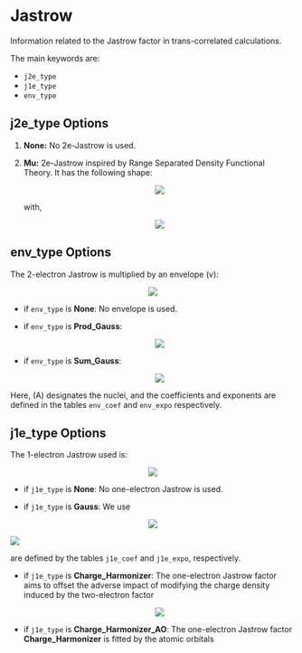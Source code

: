 # Jastrow

Information related to the Jastrow factor in trans-correlated calculations.

The main keywords are:
- `j2e_type`
- `j1e_type`
- `env_type`

## j2e_type Options

1. **None:** No 2e-Jastrow is used.

2. **Mu:** 2e-Jastrow inspired by Range Separated Density Functional Theory. It has the following shape:
   <p align="center">
      <img src="https://latex.codecogs.com/png.image?%5Cinline%20%5Clarge%20%5Cdpi%7B200%7D%5Cbg%7Bwhite%7D%5Ctau=%5Cfrac%7B1%7D%7B2%7D%5Csum_%7Bi,j%5Cneq%20i%7Du(%5Cmathbf%7Br%7D_i,%5Cmathbf%7Br%7D_j)">
   </p>
   with,
   <p align="center">
   <img src="https://latex.codecogs.com/png.image?%5Cinline%20%5Clarge%20%5Cdpi%7B200%7D%5Cbg%7Bwhite%7D%20u(%5Cmathbf%7Br%7D_1,%5Cmathbf%7Br%7D_2)=u(r_%7B12%7D)=%5Cfrac%7Br_%7B12%7D%7D%7B2%7D%5Cleft%5B1-%5Ctext%7Berf%7D(%5Cmu%20r_%7B12%7D)%5Cright%5D-%5Cfrac%7B%5Cexp%5B-(%5Cmu%20r_%7B12%7D)%5E2%5D%7D%7B2%5Csqrt%7B%5Cpi%7D%5Cmu%7D">
   </p>


## env_type Options

The 2-electron Jastrow is multiplied by an envelope \(v\):
<p align="center">
      <img src="https://latex.codecogs.com/png.image?%5Cinline%20%5Clarge%20%5Cdpi%7B200%7D%5Cbg%7Bwhite%7D%5Ctau=%5Cfrac%7B1%7D%7B2%7D%5Csum_%7Bi,j%5Cneq%20i%7Du(%5Cmathbf%7Br%7D_i,%5Cmathbf%7Br%7D_j)%5C,v(%5Cmathbf%7Br%7D_i)%5C,v(%5Cmathbf%7Br%7D_j)">
</p>

- if `env_type` is **None**: No envelope is used.

- if `env_type` is **Prod_Gauss**:
  <p align="center">
     <img src="https://latex.codecogs.com/png.image?%5Cinline%20%5Clarge%20%5Cdpi%7B200%7D%5Cbg%7Bwhite%7D%20v(%5Cmathbf%7Br%7D)=%5Cprod_%7BA%7D%5Cleft(1-e%5E%7B-%5Calpha_A(%5Cmathbf%7Br%7D-%5Cmathbf%7BR%7D_A)%5E2%7D%5Cright)">
   </p>

- if `env_type` is **Sum_Gauss**:
  <p align="center">
     <img src="https://latex.codecogs.com/png.image?%5Cinline%20%5Clarge%20%5Cdpi%7B200%7D%5Cbg%7Bwhite%7D%20v(%5Cmathbf%7Br%7D)=1-%5Csum_%7BA%7Dc_A%20e%5E%7B-%5Calpha_A(%5Cmathbf%7Br%7D-%5Cmathbf%7BR%7D_A)%5E2%7D">
  </p>

Here, \(A\) designates the nuclei, and the coefficients and exponents are defined in the tables `env_coef` and `env_expo` respectively.


## j1e_type Options

The 1-electron Jastrow used is:
<p align="center">
   <img src="https://latex.codecogs.com/png.image?%5Cinline%20%5Clarge%20%5Cdpi%7B200%7D%5Cbg%7Bwhite%7D%5Ctau=%5Csum_i%20u_%7B1e%7D(%5Cmathbf%7Br%7D_i)">
</p>

- if `j1e_type` is **None**: No one-electron Jastrow is used.

- if `j1e_type` is **Gauss**: We use
<p align="center">
   <img src="https://latex.codecogs.com/png.image?%5Cinline%20%5Clarge%20%5Cdpi%7B200%7D%5Cbg%7Bwhite%7Du_%7B1e%7D(%5Cmathbf%7Br%7D)=%5Csum_A%5Csum_%7Bp_A%7Dc_%7Bp_A%7De%5E%7B-%5Calpha_%7Bp_A%7D(%5Cmathbf%7Br%7D-%5Cmathbf%7BR%7D_A)%5E2%7D">
</p>
<img src="https://latex.codecogs.com/png.image?%5Cinline%20%5Clarge%20%5Cdpi%7B200%7D%5Cbg%7Bwhite%7D%20c_%7Bp_A%7D%5C,%5Ctext%7Band%7D%5C,%5Calpha_%7Bp_A%7D"> 

are defined by the tables `j1e_coef` and `j1e_expo`, respectively.

- if `j1e_type` is **Charge_Harmonizer**: The one-electron Jastrow factor aims to offset the adverse impact of modifying the charge density induced by the two-electron factor
  <p align="center">
     <img src="https://latex.codecogs.com/png.image?%5Cinline%20%5Clarge%20%5Cdpi%7B200%7D%5Cbg%7Bwhite%7Du_%7B1e%7D(%5Cmathbf%7Br%7D_1)=-%5Cfrac%7BN-1%7D%7B2N%7D%5C,%5Csum_%7B%5Csigma%7D%5C,%5Cint%20d%5Cmathbf%7Br%7D_2%5C,%5Crho%5E%7B%5Csigma%7D(%5Cmathbf%7Br%7D_2)%5C,u_%7B2e%7D(%5Cmathbf%7Br%7D_1,%5Cmathbf%7Br%7D_2)">
  </p>

- if `j1e_type` is **Charge_Harmonizer_AO**: The one-electron Jastrow factor **Charge_Harmonizer** is fitted by the atomic orbitals


